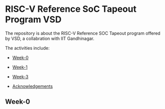 # RISC-V Reference SoC Tapeout Program VSD
The repository is about the RISC-V Reference SOC Tapeout program offered by VSD, a collabration with IIT Gandhinagar.


The activities include:
<div class="toc">
  <ul>
    <li><a href="#header-1">Week-0</a></li>
  </ul>
</div>  

<div class="toc">
  <ul>
    <li><a href="#header-2">Week-1</a></li>
  </ul>
</div>  

<div class="toc">
  <ul>
    <li><a href="#header-3">Week-3</a></li>
  </ul>
</div>  

<div class="toc">
  <ul>
    <li><a href="#header-4">Acknowledgements</a></li>
  </ul>
</div>  

## <h2 id="header-1">Week-0</h2>

